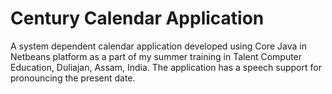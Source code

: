 # Century Calendar Application
A system dependent calendar application developed using Core Java in Netbeans platform as a part of my summer training in Talent Computer Education, Duliajan, Assam, India.
The application has a speech support for pronouncing the present date.
